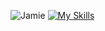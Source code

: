 ![Jamie](https://i.imgur.com/7v11IiR.png)
[![My Skills](https://skillicons.dev/icons?i=js,discord,aws,bootstrap,figma,github,linux,html,css,stackoverflow,tailwind,unity,visualstudio,vscode)](https://skillicons.dev)

